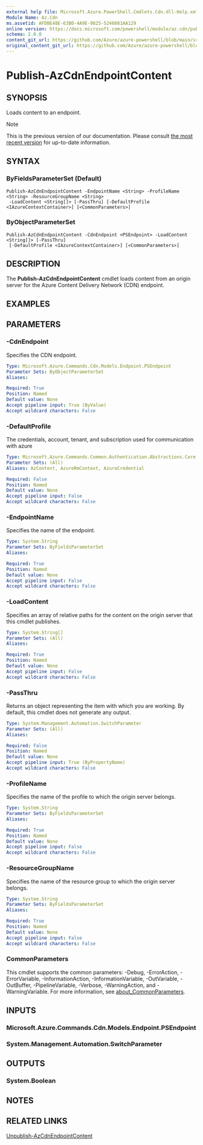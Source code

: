 ```yaml
---
external help file: Microsoft.Azure.PowerShell.Cmdlets.Cdn.dll-Help.xml
Module Name: Az.Cdn
ms.assetid: AFDBE48E-63B0-4A9E-9825-5246081AA129
online version: https://docs.microsoft.com/powershell/module/az.cdn/publish-azcdnendpointcontent
schema: 2.0.0
content_git_url: https://github.com/Azure/azure-powershell/blob/main/src/Cdn/Cdn/help/Publish-AzCdnEndpointContent.md
original_content_git_url: https://github.com/Azure/azure-powershell/blob/main/src/Cdn/Cdn/help/Publish-AzCdnEndpointContent.md
---
```


# Publish-AzCdnEndpointContent

## SYNOPSIS
Loads content to an endpoint.

> [!NOTE]
>This is the previous version of our documentation. Please consult [the most recent version](/powershell/module/az.cdn/publish-azcdnendpointcontent) for up-to-date information.

## SYNTAX

### ByFieldsParameterSet (Default)
```
Publish-AzCdnEndpointContent -EndpointName <String> -ProfileName <String> -ResourceGroupName <String>
 -LoadContent <String[]> [-PassThru] [-DefaultProfile <IAzureContextContainer>] [<CommonParameters>]
```

### ByObjectParameterSet
```
Publish-AzCdnEndpointContent -CdnEndpoint <PSEndpoint> -LoadContent <String[]> [-PassThru]
 [-DefaultProfile <IAzureContextContainer>] [<CommonParameters>]
```

## DESCRIPTION
The **Publish-AzCdnEndpointContent** cmdlet loads content from an origin server for the Azure Content Delivery Network (CDN) endpoint.

## EXAMPLES

## PARAMETERS

### -CdnEndpoint
Specifies the CDN endpoint.

```yaml
Type: Microsoft.Azure.Commands.Cdn.Models.Endpoint.PSEndpoint
Parameter Sets: ByObjectParameterSet
Aliases:

Required: True
Position: Named
Default value: None
Accept pipeline input: True (ByValue)
Accept wildcard characters: False
```

### -DefaultProfile
The credentials, account, tenant, and subscription used for communication with azure

```yaml
Type: Microsoft.Azure.Commands.Common.Authentication.Abstractions.Core.IAzureContextContainer
Parameter Sets: (All)
Aliases: AzContext, AzureRmContext, AzureCredential

Required: False
Position: Named
Default value: None
Accept pipeline input: False
Accept wildcard characters: False
```

### -EndpointName
Specifies the name of the endpoint.

```yaml
Type: System.String
Parameter Sets: ByFieldsParameterSet
Aliases:

Required: True
Position: Named
Default value: None
Accept pipeline input: False
Accept wildcard characters: False
```

### -LoadContent
Specifies an array of relative paths for the content on the origin server that this cmdlet publishes.

```yaml
Type: System.String[]
Parameter Sets: (All)
Aliases:

Required: True
Position: Named
Default value: None
Accept pipeline input: False
Accept wildcard characters: False
```

### -PassThru
Returns an object representing the item with which you are working.
By default, this cmdlet does not generate any output.

```yaml
Type: System.Management.Automation.SwitchParameter
Parameter Sets: (All)
Aliases:

Required: False
Position: Named
Default value: None
Accept pipeline input: True (ByPropertyName)
Accept wildcard characters: False
```

### -ProfileName
Specifies the name of the profile to which the origin server belongs.

```yaml
Type: System.String
Parameter Sets: ByFieldsParameterSet
Aliases:

Required: True
Position: Named
Default value: None
Accept pipeline input: False
Accept wildcard characters: False
```

### -ResourceGroupName
Specifies the name of the resource group to which the origin server belongs.

```yaml
Type: System.String
Parameter Sets: ByFieldsParameterSet
Aliases:

Required: True
Position: Named
Default value: None
Accept pipeline input: False
Accept wildcard characters: False
```

### CommonParameters
This cmdlet supports the common parameters: -Debug, -ErrorAction, -ErrorVariable, -InformationAction, -InformationVariable, -OutVariable, -OutBuffer, -PipelineVariable, -Verbose, -WarningAction, and -WarningVariable. For more information, see [about_CommonParameters](http://go.microsoft.com/fwlink/?LinkID=113216).

## INPUTS

### Microsoft.Azure.Commands.Cdn.Models.Endpoint.PSEndpoint

### System.Management.Automation.SwitchParameter

## OUTPUTS

### System.Boolean

## NOTES

## RELATED LINKS

[Unpublish-AzCdnEndpointContent](./Unpublish-AzCdnEndpointContent.md)


